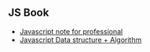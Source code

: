 ## JS Book
- [Javascript note for professional](https://drive.google.com/file/d/1Pd09llusap5PNCLwyjOPOpNJ62c7tkbj/view?usp=sharing)
- [Javascript Data structure + Algorithm](https://drive.google.com/file/d/1XgaanHGPdCM-4tQ1rhRYn-dSsw_mVGGl/view?usp=sharing)
